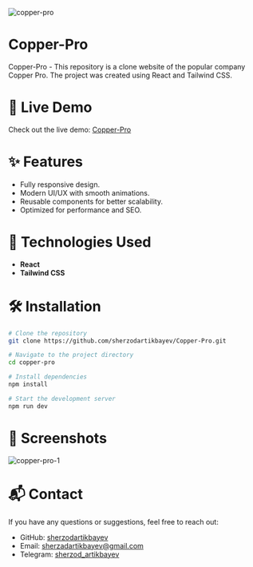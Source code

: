 ![copper-pro](https://github.com/user-attachments/assets/ccf050eb-19d1-42f7-9147-31c8e4126bd9)

# Copper-Pro
Copper-Pro - This repository is a clone website of the popular company Copper Pro. The project was created using React and Tailwind CSS.

# 🚀 Live Demo
Check out the live demo: [Copper-Pro](https://copper-pro-beta.vercel.app/)

# ✨ Features
- Fully responsive design.
- Modern UI/UX with smooth animations.
- Reusable components for better scalability.
- Optimized for performance and SEO.

# 🚀 Technologies Used
- **React**
- **Tailwind CSS**

# 🛠 Installation
```bash
# Clone the repository
git clone https://github.com/sherzodartikbayev/Copper-Pro.git
```

```bash
# Navigate to the project directory
cd copper-pro
```

```bash
# Install dependencies
npm install  
```

```bash
# Start the development server
npm run dev  
```

# 📸 Screenshots
![copper-pro-1](https://github.com/user-attachments/assets/fc0de393-0b8e-420a-a293-0e0504254316)


# 📬 Contact
If you have any questions or suggestions, feel free to reach out:

- GitHub: [sherzodartikbayev](https://github.com/sherzodartikbayev)
- Email: sherzadartikbayev@gmail.com
- Telegram: [sherzod_artikbayev](https://t.me/sherzod_artikbayev)
